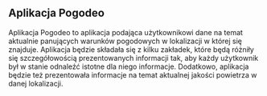 ## Aplikacja Pogodeo
Aplikacja Pogodeo to aplikacja podająca użytkownikowi dane na temat aktualnie panujących warunków pogodowych w lokalizacji w której się znajduje.
Aplikacja będzie składała się z kilku zakładek, które będą różniły się szczegółowością prezentowanych informacji tak, aby każdy użytkownik był w stanie odnaleźć istotne dla niego informacje.
Dodatkowo, aplikacja będzie też prezentowała informacje na temat aktualnej jakości powietrza w danej lokalizacji.
